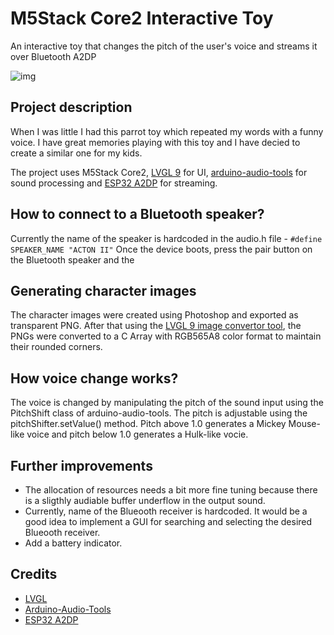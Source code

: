 # M5Stack Core2 Interactive Toy
An interactive toy that changes the pitch of the user's voice and streams it over Bluetooth A2DP

![img](https://github.com/miroslavpetrov/m5core2-interactive-toy/assets/25277610/32fe8bbe-cf02-439d-bd79-90cdc3d54dd6)

## Project description

When I was little I had this parrot toy which repeated my words with a funny voice. I have great memories playing with this toy and I have decied to create a similar one for my kids. 

The project uses M5Stack Core2, [LVGL 9](https://github.com/lvgl/lvgl) for UI, [arduino-audio-tools](https://github.com/pschatzmann/arduino-audio-tools) for sound processing and [ESP32 A2DP](https://github.com/pschatzmann/ESP32-A2DP) for streaming.

## How to connect to a Bluetooth speaker?
Currently the name of the speaker is hardcoded in the audio.h file - ```#define SPEAKER_NAME "ACTON II"```
Once the device boots, press the pair button on the Bluetooth speaker and the 

## Generating character images

The character images were created using Photoshop and exported as transparent PNG. 
After that using the [LVGL 9 image convertor tool](https://lvgl.io/tools/imageconverter_v9), the PNGs were converted to a C Array with RGB565A8 color format to maintain their rounded corners.

## How voice change works?

The voice is changed by manipulating the pitch of the sound input using the PitchShift class of arduino-audio-tools. The pitch is adjustable using the pitchShifter.setValue() method. Pitch above 1.0 generates a Mickey Mouse-like voice and pitch below 1.0 generates a Hulk-like vocie.

## Further improvements

- The allocation of resources needs a bit more fine tuning because there is a sligthly audiable buffer underflow in the output sound.
- Currently, name of the Blueooth receiver is hardcoded. It would be a good idea to implement a GUI for searching and selecting the desired Blueooth receiver.
- Add a battery indicator.

## Credits
- [LVGL](https://github.com/lvgl/lvgl)
- [Arduino-Audio-Tools](https://github.com/pschatzmann/arduino-audio-tools)
- [ESP32 A2DP](https://github.com/pschatzmann/ESP32-A2DP)

